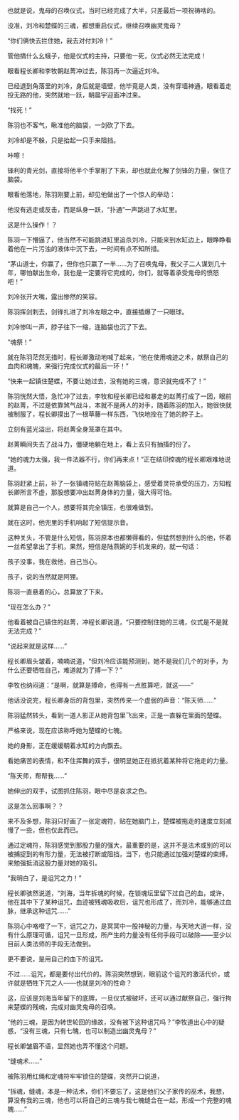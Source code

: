 也就是说，鬼母的召唤仪式，当时已经完成了大半，只差最后一项祝祷啥的。

没准，刘冷和楚蝶的三魂，都想重启仪式，继续召唤幽灵鬼母？

“你们俩快去拦住她，我去对付刘冷！”

管他搞什么幺蛾子，他是仪式的主持，只要他一死，仪式必然无法完成！

眼看程长卿和李牧朝赵菁冲过去，陈羽再一次逼近刘冷。

已经退到角落里的刘冷，身后就是墙壁，他毕竟是人类，没有穿墙神通，眼看着走投无路的他，突然就地一跃，朝晨宇迎面冲过来。

“找死！”

陈羽也不客气，瞅准他的脑袋，一剑砍了下去。

刘冷却是不躲，只是抬起一只手来阻挡。

咔嚓！

锋利的青光剑，直接将他半个手掌削了下来，却也就此化解了剑锋的力量，保住了脑袋。

眼看他落地，陈羽刚要上前，却见他做出了一个惊人的举动：

他没有逃走或反击，而是纵身一跃，“扑通”一声跳进了水缸里。

这是什么操作！？

陈羽一下懵逼了，他当然不可能跳进缸里追杀刘冷，只能来到水缸边上，眼睁睁看着他在一片污浊的液体中沉下去，一时间有点不知所措。

“茅山道士，你赢了，但你也只赢了一半……为了召唤鬼母，我父子二人谋划几十年，哪怕献出生命，我也是一定要将它完成的，你们，就等着承受鬼母的愤怒吧！”

刘冷张开大嘴，露出惨然的笑容。

陈羽挥剑刺去，剑锋扎进了刘冷左眼之中，直接插爆了一只眼球。

刘冷惨叫一声，脖子往下一缩，连脑袋也沉了下去。

“魂祭！”

就在陈羽茫然无措时，程长卿激动地喊了起来，“他在使用魂迹之术，献祭自己的血肉和魂魄，来强行完成仪式的最后一环！”

“快来一起镇住楚蝶，不要让她过去，没有她的三魂，意识就完成不了！”

陈羽恍然大悟，急忙冲了过去，李牧和程长卿已经和暴走的赵菁打成了一团，眼前的赵菁，不过是依靠煞气战斗，本就不是两人的对手，随着陈羽的加入，她很快就被制服了，程长卿摸出了一根草藤一样东西，飞快地拴在了她的脖子上。

立刻有蓝光溢出，将赵菁全身笼罩在其中。

赵菁瞬间失去了战斗力，僵硬地躺在地上，看上去只有抽搐的份了。

“她的魂力太强，我一件法器不行，你们再来点！”正在结印控魂的程长卿艰难地说道。

陈羽赶紧上前，补了一张镇魂符贴在赵菁脑袋上，感受着灵符承受的压力，方知程长卿所言不虚，那股想要冲出赵菁身体的力量，强大得可怕。

就算是自己一个人，想要将其完全镇压，也很难做到。

就在这时，他兜里的手机响起了短信提示音。

这种关头，不管是什么短信，陈羽原本也都懒得看的，但猛然想到什么的他，怀着一丝希望拿出了手机，果然，短信是陆燕婉的手机发来的，就一句话：

孩子没事，我在救他，自己当心。

孩子，说的当然就是阿狸。

陈羽一直悬着的心，总算放了下来。

“现在怎么办？”

他看着被自己镇住的赵菁，冲程长卿说道，“只要控制住她的三魂，仪式是不是就无法完成？”

“说起来就是这样……”

程长卿眉头皱着，喃喃说道，“但刘冷应该能预测到，她不是我们几个的对手，为什么还要牺牲自己，难道就为了搏一下？”

李牧也纳闷道：“是啊，就算是搏命，也得有一点胜算吧，就这——”

他话没说完，程长卿身后的背包里，突然传来一个虚弱的声音：“陈天师……”

陈羽猛然转头，看到一道人影正从她背包里飞出来，正是一直躲在里面的楚蝶。

严格来说，现在应该称呼她为楚蝶的七魄。

她的身影，正在缓缓朝着水缸的方向飘去。

看她痛苦的表情，和不住挥舞的双手，很明显她正在抵抗着某种将它拖走的力量。

“陈天师，帮帮我……”

她伸出的双手，试图抓住陈羽，眼中尽是哀求之色。

这是怎么回事啊？？

来不及多想，陈羽只好画了一张定魂符，贴在她脑门上，楚蝶被拖走的速度立刻减慢了一些，但也仅此而已。

通过定魂符，陈羽感觉到那股力量的强大，最重要的是，这并不是法术或别的可以被捕捉到的有形力量，无法被打断或阻挡，当下，也只能通过加强对楚蝶的束缚，来勉强抵消这股力量对她的吸引。

“我明白了，是诅咒之力！”

程长卿骇然说道，“刘海，当年拆魂的时候，在锁魂坛里留下过自己的血，或许，他在其中下了某种诅咒，血迹被残魂吸收后，诅咒也形成了，而刘冷，能够通过血脉，继承这种诅咒……”

陈羽心中咯噔了一下，诅咒之力，是冥冥中一股神秘的力量，与天地大道一样，没有什么原理可循，诅咒一旦形成，所产生的力量没有任何手段可以破除——至少以目前人类法师的手段无法做到。

更不要说，是用自己的血下的诅咒。

不过……诅咒，都是要付出代价的。陈羽突然想到，眼前这个诅咒的激活代价，或许就是牺牲下咒之人——也就是刘冷的性命？

这，应该是刘海当年留下的底牌，一旦仪式被破坏，还可以通过献祭自己，强行拘来楚蝶的残魂，完成对幽灵鬼母的召唤。

“他的三魂，是因为转世轮回的缘故，没有被下这种诅咒吗？”李牧道出心中的疑惑，“没有三魂，只有七魄，也可以制造出幽灵鬼母？”

程长卿皱眉不语，显然她也弄不懂这个问题。

“缝魂术……”

被陈羽用红绳和定魂符牢牢锁住的楚蝶，突然开口说道，

“拆魂，缝魂，本是一种法术，你们不要忘了，这是他们父子家传的巫术，我想，算没有我的三魂，他也可以将自己的三魂与我七魄缝合在一起，形成一个完整的魂魄……”
